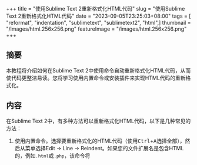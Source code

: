 +++
title = "使用Sublime Text 2重新格式化HTML代码"
slug = "使用Sublime Text 2重新格式化HTML代码"
date = "2023-09-05T23:25:03+08:00"
tags = [ "reformat", "indentation", "sublimetext", "sublimetext2", "html",]
thumbnail = "/images/html.256x256.png"
featureImage = "/images/html.256x256.png"
+++


## 摘要

本教程将介绍如何在Sublime Text 2中使用命令自动重新格式化HTML代码，从而使代码更整洁易读。您将学习使用内置命令或安装插件来实现HTML代码的重新格式化。

## 内容

在Sublime Text 2中，有多种方法可以重新格式化HTML代码，以下是几种常见的方法：

1. 使用内置命令。选择要重新格式化的HTML代码（使用<kbd>Ctrl</kbd>+<kbd>A</kbd>选择全部），然后从菜单选择Edit → Line → Reindent。如果您的文件扩展名是包含HTML的，例如<code>.html</code>或<code>.php</code>，该命令将


